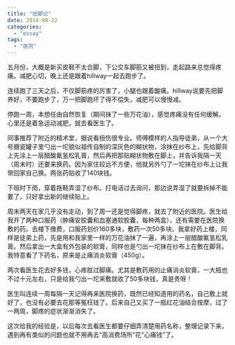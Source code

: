 ```yaml
---
title: "扭脚记"
date: 2014-08-22
categories: 
  - "essay"
tags: 
  - "医院"
---
```


五月份，大概是新买皮鞋不太合脚，下公交车脚筋又被扭到，走起路来总觉得疼痛。减肥心切，晚上还是跟着hillway一起去跑步了。

连续跑了三天之后，不仅脚筋疼的厉害了，小腿也跟着酸痛。hillway说要先把脚养好，不要跑步了，万一把脚跑坏了得不偿失，减肥可以慢慢减。

停跑一周，本想任由自然恢复（期间抹了一些万花油），感觉疼痛没有任何缓解。心里还是着急运动减肥，就去看医生了。

同事推荐了附近的精术堂，据说看扭伤很专业。师傅模样的人指导徒弟，从一个大号搪瓷罐子里勺出一坨貌似祖传自制的深灰色的糊状物，涂抹在纱布上，先给脚背上先涂上一层醋酸氟氢松乳膏，然后再把那贴糊状物敷在脚上，并告诉我隔一天（周末时）还要来换药。因为家住较远不方便，他就另外勺了一坨抹在纱布上让我带回家自己换。两张药贴收了140块钱。

下班时下雨，穿着拖鞋弄湿了纱布。打电话过去询问，那边说弄湿了就要拆掉不能要了，只好拿出新的继续贴上。

周末两天在家几乎没有走动，到了周一还是觉得脚疼，就去了附近的医院。医生给我开了两种口服药（肿痛安胶囊和血塞通软胶囊，每种两盒），还有需要在医院换敷的药。去楼下缴费，口服药划价160多块，敷药一次50多块。我拿好药上楼，同样是徒弟上药，先是用和我家里一样的万花油抹了一遍，再涂上一层醋酸氟氢松乳膏。然后拿出一大盒有外包装的软膏，同样也是勺出一坨抹在纱布上在敷在脚背。我特意看了下药名，原来是止痛消炎软膏（450g）。

两次看医生花去好多钱，心疼胜过脚痛。尤其是敷药用的止痛消炎软膏，一大瓶也不过十元左右，只是给我勺出一坨来敷就收了50多块钱，真是贵呀！

医生叫连续一周每隔一天记得再来医院换药，既然已经知道用的药名，自己敷上就好了，也没有必要去花那等冤枉钱了。后来自己又买了一瓶红花油结合按摩，过了一两周，脚疼的症状渐渐消失了。

这次给我的经验是，以后每次去看医生都要仔细弄清楚用药名称，整理记录下来，遇到再有类似的问题也就不用再去“高消费场所”花“心痛钱”了。
